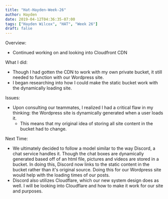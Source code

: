 ```yaml
---
title: "Hat-Hayden-Week-26"
author: Hayden
date: 2019-04-12T04:36:35-07:00
tags: ["Hayden Wilcox", "HAT", "Week 26"]
draft: false
---
```


Overview:
- Continued working on and looking into Cloudfront CDN

What I did:
- Though I had gotten the CDN to work with my own private bucket, it still needed to function with our Wordpress site. 
- I began researching into how I could make the static bucket work with the dynamically loading site.

Issues:
- Upon consulting our teammates, I realized I had a critical flaw in my thinking: the Wordpress site is dynamically generated when a user loads it.
   - This means that my original idea of storing all site content in the bucket had to change.

Next Time:
- We ultimately decided to follow a model similar to the way Discord, a chat service handles it. Though the chat boxes are dynamically generated based off of an html file, pictures and videos are stored in a bucket. In doing this, Discord now links to the static content in the bucket rather than it's original source. Doing this for our Wordpress site would help with the loading times of our posts.
- Discord also utilizes Cloudflare, which our new system design does as well. I will be looking into Cloudflare and how to make it work for our site and purposes.